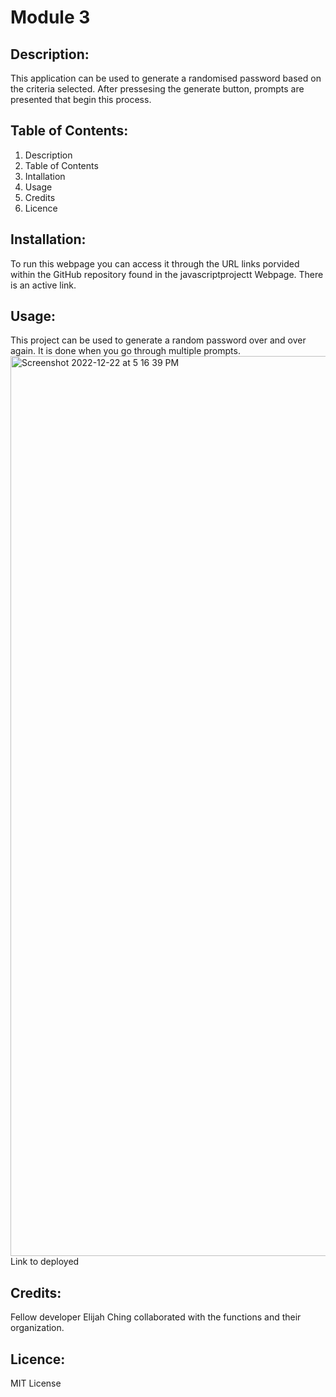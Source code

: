 # Module 3 

## Description:
This application can be used to generate a randomised password based on the criteria selected. After pressesing the generate button, prompts are presented that begin this process. 

## Table of Contents: 
1. Description
2. Table of Contents 
3. Intallation 
4. Usage 
5. Credits
6. Licence

## Installation:
To run this webpage you can access it through the URL links porvided within the GitHub repository found in the javascriptprojectt Webpage. There is an active link.

## Usage:
This project can be used to generate a random password over and over again. It is done when you go through multiple prompts. 
<img width="1440" alt="Screenshot 2022-12-22 at 5 16 39 PM" src="https://user-images.githubusercontent.com/115984242/209264128-f8dcc141-bbd9-4edb-a9ce-17fea6a52fe1.png"> 
Link to deployed 

## Credits: 
Fellow developer Elijah Ching collaborated with the functions and their organization.

## Licence: 
MIT License